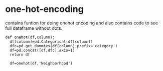 # one-hot-encoding
contains funtion for doing onehot encoding and also contains code to see full dataframe without dots.

    def onehot(df,column):
      df[column]=pd.Categorical(df[column])
      dfc=pd.get_dummies(df[column],prefix='category')
      df=pd.concat([df,dfc],axis=1)
      return df
      
      df=onehot(df,'Neighborhood')

